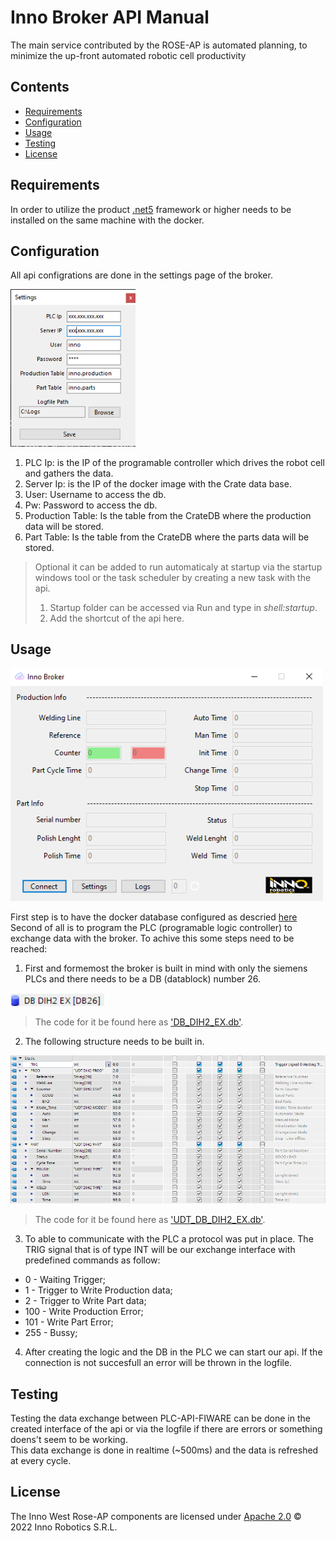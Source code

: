 # Inno Broker API Manual

The main service contributed by the ROSE-AP is automated planning, to minimize the up-front automated robotic cell productivity 

## Contents

-   [Requirements](#requirements)
-   [Configuration](#configuration)
-   [Usage](#usage)
-   [Testing](#testing)
-   [License](#license)

## Requirements

In order to utilize the product [.net5](https://dotnet.microsoft.com/en-us/download/dotnet/5.0) framework or higher needs to be installed on the same machine with the docker.

## Configuration

All api configrations are done in the settings page of the broker.

<img width="200" alt="settings" src="img/settings.png">

1. PLC Ip: is the IP of the programable controller which drives the robot cell and gathers the data.
2. Server Ip: is the IP of the docker image with the Crate data base.
3. User: Username to access the db.
4. Pw: Password to access the db.
5. Production Table: Is the table from the CrateDB where the production data will be stored.
6. Part Table: Is the table from the CrateDB where the parts data will be stored.

> Optional it can be added to run automaticaly at startup via the startup windows tool or the task scheduler by creating a new task with the api.
> 1. Startup folder can be accessed via Run and type in *shell:startup*.
> 2. Add the shortcut of the api here.

## Usage

<img width="500" alt="interface" src="img/interface.png">

First step is to have the docker database configured as descried [here](/docker/README.md)
Second of all is to program the PLC (programable logic controller) to exchange data with the broker. 
To achive this some steps need to be reached:

1. First and formemost the broker is built in mind with only the siemens PLCs and there needs to be a DB (datablock) number 26. 

<img width="150" alt="settings" src="img/db_dih2_ex.png">

> The code for it be found here as ['DB_DIH2_EX.db'](/api/DB_DIH2_EX.db). 

2. The following structure needs to be built in.

<img width="1000" alt="settings" src="img/db_dih2_ex_struct.png">

> The code for it be found here as ['UDT_DB_DIH2_EX.db'](/api/UDT_DB_DIH2_EX.udt).

3. To able to communicate with the PLC a protocol was put in place. The TRIG signal that is of type INT will be our exchange interface with predefined commands as follow: <br>
* 0   - Waiting Trigger; <br>
* 1   - Trigger to Write Production data; <br>
* 2   - Trigger to Write Part data; <br>
* 100 - Write Production Error; <br>
* 101 - Write Part Error;<br>
* 255 - Bussy;<br>

4. After creating the logic and the DB in the PLC we can start our api. If the connection is not succesfull an error will be thrown in the logfile.

## Testing

Testing the data exchange between PLC-API-FIWARE can be done in the created interface of the api or via the logfile if there are errors or something doens't seem to be working. <br>
This data exchange is done in realtime (~500ms) and the data is refreshed at every cycle.

## License
The Inno West Rose-AP components are licensed under [Apache 2.0](/LICENSE) © 2022 Inno Robotics S.R.L.
